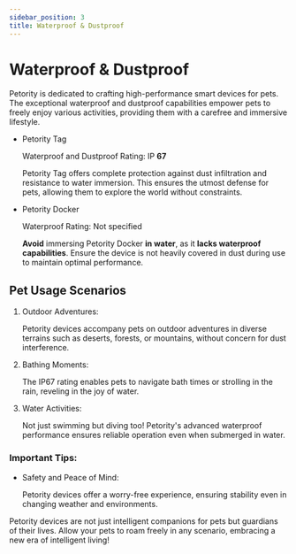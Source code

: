 ```yaml
---
sidebar_position: 3
title: Waterproof & Dustproof
---
```


# Waterproof & Dustproof
Petority is dedicated to crafting high-performance smart devices for pets. The exceptional waterproof and dustproof capabilities empower pets to freely enjoy various activities, providing them with a carefree and immersive lifestyle.

+ Petority Tag

	Waterproof and Dustproof Rating: IP **67**

	Petority Tag offers complete protection against dust infiltration and resistance to water immersion. This ensures the utmost defense for pets, allowing them to explore the world without constraints.

+ Petority Docker

	Waterproof Rating: Not specified

	**Avoid** immersing Petority Docker **in water**, as it **lacks waterproof capabilities**. Ensure the device is not heavily covered in dust during use to maintain optimal performance.

## Pet Usage Scenarios
1. Outdoor Adventures:

	Petority devices accompany pets on outdoor adventures in diverse terrains such as deserts, forests, or mountains, without concern for dust interference.

2. Bathing Moments:

	The IP67 rating enables pets to navigate bath times or strolling in the rain, reveling in the joy of water.

3. Water Activities:

	Not just swimming but diving too! Petority's advanced waterproof performance ensures reliable operation even when submerged in water.

### Important Tips:

+ Safety and Peace of Mind:

	Petority devices offer a worry-free experience, ensuring stability even in changing weather and environments.

Petority devices are not just intelligent companions for pets but guardians of their lives. Allow your pets to roam freely in any scenario, embracing a new era of intelligent living!